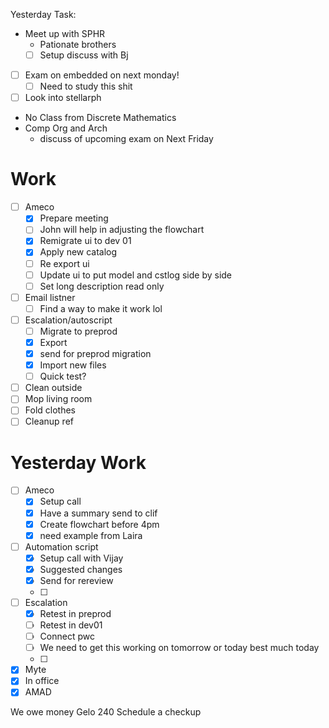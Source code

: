 Yesterday Task:
- Meet up with SPHR
	- Pationate brothers
	- [ ] Setup discuss with Bj
- [ ] Exam on embedded on next monday!
	- [ ] Need to study this shit
- [ ] Look into stellarph

- No Class from Discrete Mathematics
- Comp Org and Arch
	- discuss of upcoming exam on Next Friday
# Work
- [ ] Ameco
	- [x] Prepare meeting
	- [ ] John will help in adjusting the flowchart
	- [x] Remigrate ui to dev 01
	- [x] Apply new catalog
	- [ ] Re export ui
	- [ ] Update ui to put model and cstlog side by side
	- [ ] Set long description read only
- [ ] Email listner
	- [ ] Find a way to make it work lol
- [ ] Escalation/autoscript
	- [ ] Migrate to preprod
	- [x] Export
	- [x] send for preprod migration
	- [x] Import new files
	- [ ] Quick test?

- [ ] Clean outside
- [ ] Mop living room
- [ ] Fold clothes
- [ ] Cleanup ref
# Yesterday Work
- [ ] Ameco
	- [x] Setup call
	- [x] Have a summary send to clif
	- [x] Create flowchart before 4pm
	- [x] need example from Laira

- [ ] Automation script
	- [x] Setup call with Vijay
	- [x] Suggested changes
	- [x] Send for rereview
	- [ ] 
- [ ] Escalation
	- [x] Retest in preprod
	- [ ] Retest in dev01
	- [ ] Connect pwc
	- [ ] We need to get this working on tomorrow or today best much today
	- [ ] 
- [x] Myte
- [x] In office
- [x] AMAD

We owe money Gelo 240
Schedule a checkup

